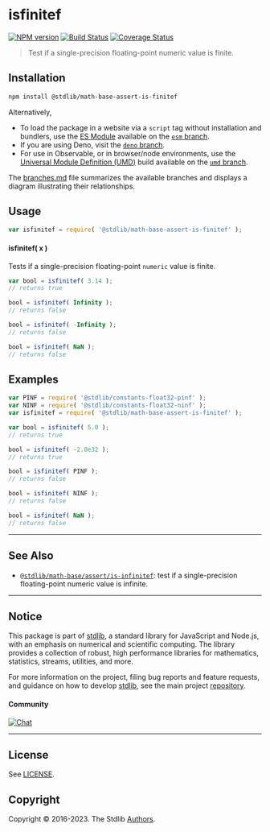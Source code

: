 <!--

@license Apache-2.0

Copyright (c) 2020 The Stdlib Authors.

Licensed under the Apache License, Version 2.0 (the "License");
you may not use this file except in compliance with the License.
You may obtain a copy of the License at

   http://www.apache.org/licenses/LICENSE-2.0

Unless required by applicable law or agreed to in writing, software
distributed under the License is distributed on an "AS IS" BASIS,
WITHOUT WARRANTIES OR CONDITIONS OF ANY KIND, either express or implied.
See the License for the specific language governing permissions and
limitations under the License.

-->

# isfinitef

[![NPM version][npm-image]][npm-url] [![Build Status][test-image]][test-url] [![Coverage Status][coverage-image]][coverage-url] <!-- [![dependencies][dependencies-image]][dependencies-url] -->

> Test if a single-precision floating-point numeric value is finite.

<section class="installation">

## Installation

```bash
npm install @stdlib/math-base-assert-is-finitef
```

Alternatively,

-   To load the package in a website via a `script` tag without installation and bundlers, use the [ES Module][es-module] available on the [`esm` branch][esm-url].
-   If you are using Deno, visit the [`deno` branch][deno-url].
-   For use in Observable, or in browser/node environments, use the [Universal Module Definition (UMD)][umd] build available on the [`umd` branch][umd-url].

The [branches.md][branches-url] file summarizes the available branches and displays a diagram illustrating their relationships.

</section>

<section class="usage">

## Usage

```javascript
var isfinitef = require( '@stdlib/math-base-assert-is-finitef' );
```

#### isfinitef( x )

Tests if a single-precision floating-point `numeric` value is finite.

```javascript
var bool = isfinitef( 3.14 );
// returns true

bool = isfinitef( Infinity );
// returns false

bool = isfinitef( -Infinity );
// returns false

bool = isfinitef( NaN );
// returns false
```

</section>

<!-- /.usage -->

<section class="examples">

## Examples

<!-- eslint no-undef: "error" -->

```javascript
var PINF = require( '@stdlib/constants-float32-pinf' );
var NINF = require( '@stdlib/constants-float32-ninf' );
var isfinitef = require( '@stdlib/math-base-assert-is-finitef' );

var bool = isfinitef( 5.0 );
// returns true

bool = isfinitef( -2.0e32 );
// returns true

bool = isfinitef( PINF );
// returns false

bool = isfinitef( NINF );
// returns false

bool = isfinitef( NaN );
// returns false
```

</section>

<!-- /.examples -->

<!-- Section for related `stdlib` packages. Do not manually edit this section, as it is automatically populated. -->

<section class="related">

* * *

## See Also

-   <span class="package-name">[`@stdlib/math-base/assert/is-infinitef`][@stdlib/math/base/assert/is-infinitef]</span><span class="delimiter">: </span><span class="description">test if a single-precision floating-point numeric value is infinite.</span>

</section>

<!-- /.related -->

<!-- Section for all links. Make sure to keep an empty line after the `section` element and another before the `/section` close. -->


<section class="main-repo" >

* * *

## Notice

This package is part of [stdlib][stdlib], a standard library for JavaScript and Node.js, with an emphasis on numerical and scientific computing. The library provides a collection of robust, high performance libraries for mathematics, statistics, streams, utilities, and more.

For more information on the project, filing bug reports and feature requests, and guidance on how to develop [stdlib][stdlib], see the main project [repository][stdlib].

#### Community

[![Chat][chat-image]][chat-url]

---

## License

See [LICENSE][stdlib-license].


## Copyright

Copyright &copy; 2016-2023. The Stdlib [Authors][stdlib-authors].

</section>

<!-- /.stdlib -->

<!-- Section for all links. Make sure to keep an empty line after the `section` element and another before the `/section` close. -->

<section class="links">

[npm-image]: http://img.shields.io/npm/v/@stdlib/math-base-assert-is-finitef.svg
[npm-url]: https://npmjs.org/package/@stdlib/math-base-assert-is-finitef

[test-image]: https://github.com/stdlib-js/math-base-assert-is-finitef/actions/workflows/test.yml/badge.svg?branch=main
[test-url]: https://github.com/stdlib-js/math-base-assert-is-finitef/actions/workflows/test.yml?query=branch:main

[coverage-image]: https://img.shields.io/codecov/c/github/stdlib-js/math-base-assert-is-finitef/main.svg
[coverage-url]: https://codecov.io/github/stdlib-js/math-base-assert-is-finitef?branch=main

<!--

[dependencies-image]: https://img.shields.io/david/stdlib-js/math-base-assert-is-finitef.svg
[dependencies-url]: https://david-dm.org/stdlib-js/math-base-assert-is-finitef/main

-->

[chat-image]: https://img.shields.io/gitter/room/stdlib-js/stdlib.svg
[chat-url]: https://app.gitter.im/#/room/#stdlib-js_stdlib:gitter.im

[stdlib]: https://github.com/stdlib-js/stdlib

[stdlib-authors]: https://github.com/stdlib-js/stdlib/graphs/contributors

[umd]: https://github.com/umdjs/umd
[es-module]: https://developer.mozilla.org/en-US/docs/Web/JavaScript/Guide/Modules

[deno-url]: https://github.com/stdlib-js/math-base-assert-is-finitef/tree/deno
[umd-url]: https://github.com/stdlib-js/math-base-assert-is-finitef/tree/umd
[esm-url]: https://github.com/stdlib-js/math-base-assert-is-finitef/tree/esm
[branches-url]: https://github.com/stdlib-js/math-base-assert-is-finitef/blob/main/branches.md

[stdlib-license]: https://raw.githubusercontent.com/stdlib-js/math-base-assert-is-finitef/main/LICENSE

<!-- <related-links> -->

[@stdlib/math/base/assert/is-infinitef]: https://github.com/stdlib-js/math-base-assert-is-infinitef

<!-- </related-links> -->

</section>

<!-- /.links -->
